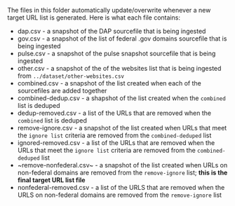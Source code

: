 The files in this folder automatically update/overwrite whenever a new target URL list is generated. Here is what each file contains:

- dap.csv - a snapshot of the DAP sourcefile that is being ingested
- gov.csv - a snapshot of the list of federal .gov domains sourcefile that is being ingested
- pulse.csv - a snapshot of the pulse snapshot sourcefile that is being ingested
- other.csv - a snapshot of the of the websites list that is being ingested from `../dataset/other-websites.csv`
- combined.csv - a snapshot of the list created when each of the sourcefiles are added together
- combined-dedup.csv - a shapshot of the list created when the `combined` list is deduped
- dedup-removed.csv - a list of the URLs that are removed when the `combined` list is deduped
- remove-ignore.csv - a snapshot of the list created when URLs that meet the `ignore list` criteria are removed from the `combined-deduped` list
- ignored-removed.csv - a list of the URLs that are removed when the URLs that meet the `ignore list` criteria are removed from the `combined-deduped` list
- ~remove-nonfederal.csv~ - a snapshot of the list created when URLs on non-federal domains are removed from the `remove-ignore` list; **this is the final target URL list file**
- nonfederal-removed.csv - a list of the URLS that are removed when the URLS on non-federal domains are removed from the `remove-ignore` list
